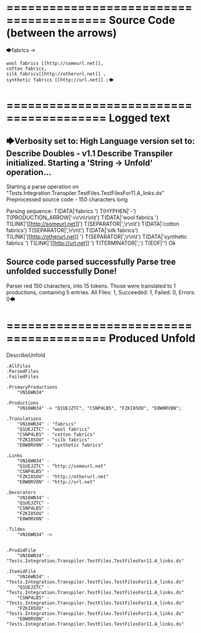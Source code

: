 ========================================
Source Code (between the arrows)
========================================

🡆fabrics ->

	wool fabrics [[http://someurl.net]],
	cotton fabrics,
	silk fabrics[[http://otherurl.net]] ,
	synthetic fabrics [[http://url.net]] ;🡄

========================================
Logged text
========================================

🡆Verbosity set to: High
Language version set to: Describe Doubles - v1.1
Describe Transpiler initialized.
Starting a 'String -> Unfold' operation...
------------------------
Starting a parse operation on "Tests.Integration.Transpiler.TestFiles.TestFilesFor11.A_links.ds"
Preprocessed source code - 150 characters long

Parsing sequence: T(DATA|'fabrics ') T(HYPHEN|'-') T(PRODUCTION_ARROW|'>\r\n\r\n\t') T(DATA|'wool fabrics ') T(LINK|'[[http://someurl.net]]') T(SEPARATOR|',\r\n\t') T(DATA|'cotton fabrics') T(SEPARATOR|',\r\n\t') T(DATA|'silk fabrics') T(LINK|'[[http://otherurl.net]] ') T(SEPARATOR|',\r\n\t') T(DATA|'synthetic fabrics ') T(LINK|'[[http://url.net]] ') T(TERMINATOR|';') T(EOF|'<EOF>') Ok

Source code parsed successfully
Parse tree unfolded successfully
Done!
------------------------
Parser red 150 characters, into 15 tokens.
Those were translated to 1 productions, containing 5 entries.
All Files: 1, Succeeded: 1, Failed: 0, Errors: 0🡄

========================================
Produced Unfold
========================================

DescribeUnfold

    .AllFiles
    .ParsedFiles
    .FailedFiles

    .PrimaryProductions
        "VN16WN34" 

    .Productions
        "VN16WN34" -> "Q1UEJZTC", "CSNP4LB5", "FZKI85OU", "E0W0RV8N";

    .Translations
        "VN16WN34" - "fabrics"
        "Q1UEJZTC" - "wool fabrics"
        "CSNP4LB5" - "cotton fabrics"
        "FZKI85OU" - "silk fabrics"
        "E0W0RV8N" - "synthetic fabrics"

    .Links
        "VN16WN34" - 
        "Q1UEJZTC" - "http://someurl.net"
        "CSNP4LB5" - 
        "FZKI85OU" - "http://otherurl.net"
        "E0W0RV8N" - "http://url.net"

    .Decorators
        "VN16WN34" - 
        "Q1UEJZTC" - 
        "CSNP4LB5" - 
        "FZKI85OU" - 
        "E0W0RV8N" - 

    .Tildes
        "VN16WN34" -> 


    .ProdidFile
        "VN16WN34" - "Tests.Integration.Transpiler.TestFiles.TestFilesFor11.A_links.ds"

    .ItemidFile
        "VN16WN34" - "Tests.Integration.Transpiler.TestFiles.TestFilesFor11.A_links.ds"
        "Q1UEJZTC" - "Tests.Integration.Transpiler.TestFiles.TestFilesFor11.A_links.ds"
        "CSNP4LB5" - "Tests.Integration.Transpiler.TestFiles.TestFilesFor11.A_links.ds"
        "FZKI85OU" - "Tests.Integration.Transpiler.TestFiles.TestFilesFor11.A_links.ds"
        "E0W0RV8N" - "Tests.Integration.Transpiler.TestFiles.TestFilesFor11.A_links.ds"


